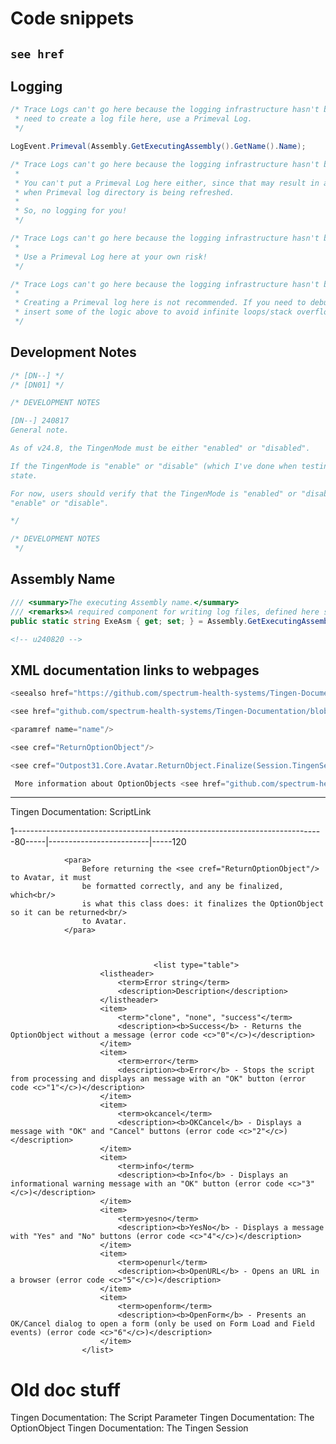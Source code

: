 # Code snippets

## `see href`

## Logging

```csharp
/* Trace Logs can't go here because the logging infrastructure hasn't been initialized yet, so if you
 * need to create a log file here, use a Primeval Log.
 */
```

```csharp
LogEvent.Primeval(Assembly.GetExecutingAssembly().GetName().Name);
```
```csharp
/* Trace Logs can't go here because the logging infrastructure hasn't been initialized yet.
 *
 * You can't put a Primeval Log here either, since that may result in an infinite loop/stack overflow
 * when Primeval log directory is being refreshed.
 *
 * So, no logging for you!
 */
```

```csharp
/* Trace Logs can't go here because the logging infrastructure hasn't been initialized yet.
 * 
 * Use a Primeval Log here at your own risk!
 */
```

```csharp
/* Trace Logs can't go here because the logging infrastructure hasn't been initialized yet.
 *
 * Creating a Primeval log here is not recommended. If you need to debug this method, you'll need to
 * insert some of the logic above to avoid infinite loops/stack overflows.
 */
```

## Development Notes

```csharp
/* [DN--] */
/* [DN01] */
```

```csharp
/* DEVELOPMENT NOTES

[DN--] 240817
General note.

As of v24.8, the TingenMode must be either "enabled" or "disabled".

If the TingenMode is "enable" or "disable" (which I've done when testing, so it's not an edge case), the Tingen will enter an "unknown"
state.

For now, users should verify that the TingenMode is "enabled" or "disabled", but it may make sense to catch other valuessuch as
"enable" or "disable".

*/
```

```csharp
/* DEVELOPMENT NOTES
 */
```

## Assembly Name

```csharp
/// <summary>The executing Assembly name.</summary>
/// <remarks>A required component for writing log files, defined here so it can be used throughout the class.</remarks>
public static string ExeAsm { get; set; } = Assembly.GetExecutingAssembly().GetName().Name;
```

```html
<!-- u240820 -->
```

## XML documentation links to webpages


```csharp
<seealso href="https://github.com/spectrum-health-systems/Tingen-Documentation">Tingen documentation</seealso>
```

```csharp
<see href="github.com/spectrum-health-systems/Tingen-Documentation/blob/main/Glossary.md#tingen-configuration">here.</see>

<paramref name="name"/>

<see cref="ReturnOptionObject"/>

<see cref="Outpost31.Core.Avatar.ReturnObject.Finalize(Session.TingenSession, string, string)"/>

 More information about OptionObjects <see href="github.com/spectrum-health-systems/Tingen-Documentation/blob/main/Glossary.md#avatar-optionobject">here</see>
```

***


<seealso href="https://github.com/spectrum-health-systems/Tingen-Documentation/blob/main/Static/ScriptLink.md">Tingen Documentation: ScriptLink</seealso>



1-----------------------------------------------------------------------------80-----|-------------------------|-----120



                <para>
                    Before returning the <see cref="ReturnOptionObject"/> to Avatar, it must
                    be formatted correctly, and any be finalized, which<br/>
                    is what this class does: it finalizes the OptionObject so it can be returned<br/>
                    to Avatar.
                </para>



                                    <list type="table">
                        <listheader>
                            <term>Error string</term>
                            <description>Description</description>
                        </listheader>
                        <item>
                            <term>"clone", "none", "success"</term>
                            <description><b>Success</b> - Returns the OptionObject without a message (error code <c>"0"</c>)</description>
                        </item>
                        <item>
                            <term>error</term>
                            <description><b>Error</b> - Stops the script from processing and displays an message with an "OK" button (error code <c>"1"</c>)</description>
                        </item>
                        <item>
                            <term>okcancel</term>
                            <description><b>OKCancel</b> - Displays a message with "OK" and "Cancel" buttons (error code <c>"2"</c>)</description>
                        </item>
                        <item>
                            <term>info</term>
                            <description><b>Info</b> - Displays an informational warning message with an "OK" button (error code <c>"3"</c>)</description>
                        </item>
                        <item>
                            <term>yesno</term>
                            <description><b>YesNo</b> - Displays a message with "Yes" and "No" buttons (error code <c>"4"</c>)</description>
                        </item>
                        <item>
                            <term>openurl</term>
                            <description><b>OpenURL</b> - Opens an URL in a browser (error code <c>"5"</c>)</description>
                        </item>
                        <item>
                            <term>openform</term>
                            <description><b>OpenForm</b> - Presents an OK/Cancel dialog to open a form (only be used on Form Load and Field events) (error code <c>"6"</c>)</description>
                        </item>
                    </list>    


# Old doc stuff

<seealso href="https://github.com/spectrum-health-systems/Tingen-Documentation/blob/main/Static/Script-Parameter.md">Tingen Documentation: The Script Parameter</seealso>
<seealso href="https://github.com/spectrum-health-systems/Tingen-Documentation/blob/main/Static/OptionObject.md">Tingen Documentation: The OptionObject</seealso>
<seealso href="https://github.com/spectrum-health-systems/Tingen-Documentation/blob/main/Static/Tingen-Session.md">Tingen Documentation: The Tingen Session</seealso>